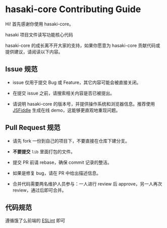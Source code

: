 # hasaki-core Contributing Guide

Hi! 首先感谢你使用 hasaki-core。

hasaki 项目文件读写功能核心代码

hasaki-core 的成长离不开大家的支持，如果你愿意为 hasaki-core 贡献代码或提供建议，请阅读以下内容。

## Issue 规范
- issue 仅用于提交 Bug 或 Feature，其它内容可能会被直接关闭。

- 在提交 issue 之前，请搜索相关内容是否已被提出。

- 请说明 hasaki-core 的版本号，并提供操作系统和浏览器信息。推荐使用 [JSFiddle](https://jsfiddle.net/) 生成在线 demo，这能够更直观地重现问题。

## Pull Request 规范
- 请先 fork 一份到自己的项目下，不要直接在仓库下建分支。

- **不要提交** `lib` 里面打包的文件。

- 提交 PR 前请 rebase，确保 commit 记录的整洁。

- 如果是修复 bug，请在 PR 中给出描述信息。

- 合并代码需要两名维护人员参与：一人进行 review 后 approve，另一人再次 review，通过后即可合并。

## 代码规范
遵循饿了么前端的 [ESLint](https://github.com/ElemeFE/eslint-config-elemefe) 即可
